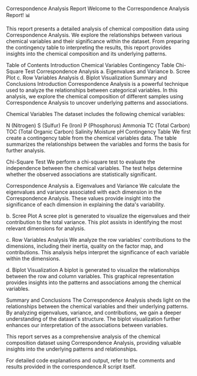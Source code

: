 Correspondence Analysis Report
Welcome to the Correspondence Analysis Report! 📊

This report presents a detailed analysis of chemical composition data using Correspondence Analysis. We explore the relationships between various chemical variables and their significance within the dataset. From preparing the contingency table to interpreting the results, this report provides insights into the chemical composition and its underlying patterns.

Table of Contents
Introduction
Chemical Variables
Contingency Table
Chi-Square Test
Correspondence Analysis
a. Eigenvalues and Variance
b. Scree Plot
c. Row Variables Analysis
d. Biplot Visualization
Summary and Conclusions
Introduction
Correspondence Analysis is a powerful technique used to analyze the relationships between categorical variables. In this analysis, we explore the chemical composition of different samples using Correspondence Analysis to uncover underlying patterns and associations.

Chemical Variables
The dataset includes the following chemical variables:

N (Nitrogen)
S (Sulfur)
Fe (Iron)
P (Phosphorus)
Ammonia
TC (Total Carbon)
TOC (Total Organic Carbon)
Salinity
Moisture
pH
Contingency Table
We first create a contingency table from the chemical variables data. The table summarizes the relationships between the variables and forms the basis for further analysis.

Chi-Square Test
We perform a chi-square test to evaluate the independence between the chemical variables. The test helps determine whether the observed associations are statistically significant.

Correspondence Analysis
a. Eigenvalues and Variance
We calculate the eigenvalues and variance associated with each dimension in the Correspondence Analysis. These values provide insight into the significance of each dimension in explaining the data's variability.

b. Scree Plot
A scree plot is generated to visualize the eigenvalues and their contribution to the total variance. This plot assists in identifying the most relevant dimensions for analysis.

c. Row Variables Analysis
We analyze the row variables' contributions to the dimensions, including their inertia, quality on the factor map, and contributions. This analysis helps interpret the significance of each variable within the dimensions.

d. Biplot Visualization
A biplot is generated to visualize the relationships between the row and column variables. This graphical representation provides insights into the patterns and associations among the chemical variables.

Summary and Conclusions
The Correspondence Analysis sheds light on the relationships between the chemical variables and their underlying patterns. By analyzing eigenvalues, variance, and contributions, we gain a deeper understanding of the dataset's structure. The biplot visualization further enhances our interpretation of the associations between variables.

This report serves as a comprehensive analysis of the chemical composition dataset using Correspondence Analysis, providing valuable insights into the underlying patterns and relationships.

For detailed code explanations and output, refer to the comments and results provided in the correspondence.R script itself.
